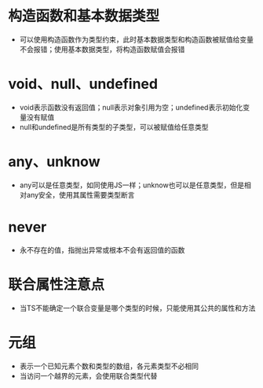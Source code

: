 # 构造函数和基本数据类型
- 可以使用构造函数作为类型约束，此时基本数据类型和构造函数被赋值给变量不会报错；使用基本数据类型，将构造函数赋值会报错
# void、null、undefined
- void表示函数没有返回值；null表示对象引用为空；undefined表示初始化变量没有赋值
- null和undefined是所有类型的子类型，可以被赋值给任意类型
# any、unknow
- any可以是任意类型，如同使用JS一样；unknow也可以是任意类型，但是相对any安全，使用其属性需要类型断言
# never
- 永不存在的值，指抛出异常或根本不会有返回值的函数
# 联合属性注意点
- 当TS不能确定一个联合变量是哪个类型的时候，只能使用其公共的属性和方法
# 元组
- 表示一个已知元素个数和类型的数组，各元素类型不必相同
- 当访问一个越界的元素，会使用联合类型代替